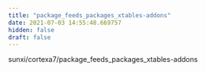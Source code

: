 ```yaml
---
title: "package_feeds_packages_xtables-addons"
date: 2021-07-03 14:55:48.669757
hidden: false
draft: false
---
```


sunxi/cortexa7/package_feeds_packages_xtables-addons

